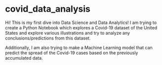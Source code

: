 # covid_data_analysis

Hi! This is my first dive into Data Science and Data Analytics! I am trying to create a Python Notebook which explores a Covid-19 dataset of the United States and explore various illustrations and try to analyze any conclusions/predictions from this dataset.

Additionally, I am also trying to make a Machine Learning model that can predict the spread of the Covid-19 cases based on the previously accumulated data.
